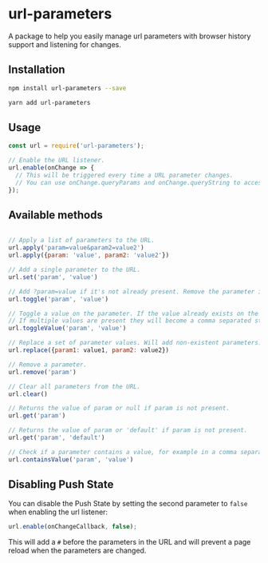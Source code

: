 # url-parameters
A package to help you easily manage url parameters with browser history support and listening for changes.

## Installation
```bash
npm install url-parameters --save

yarn add url-parameters
```

## Usage

```javascript
const url = require('url-parameters');

// Enable the URL listener.
url.enable(onChange => {
  // This will be triggered every time a URL parameter changes.
  // You can use onChange.queryParams and onChange.queryString to access the URL parameters as an object or string.
});
```

## Available methods
```javascript

// Apply a list of parameters to the URL. 
url.apply('param=value&param2=value2')
url.apply({param: 'value', param2: 'value2'})

// Add a single parameter to the URL.
url.set('param', 'value')

// Add ?param=value if it's not already present. Remove the parameter if it is already present.
url.toggle('param', 'value')

// Toggle a value on the parameter. If the value already exists on the parameter it will be removed.
// If multiple values are present they will become a comma separated string.
url.toggleValue('param', 'value')

// Replace a set of parameter values. Will add non-existent parameters.
url.replace({param1: value1, param2: value2})

// Remove a parameter.
url.remove('param')

// Clear all parameters from the URL.
url.clear()

// Returns the value of param or null if param is not present. 
url.get('param')

// Returns the value of param or 'default' if param is not present. 
url.get('param', 'default') 

// Check if a parameter contains a value, for example in a comma separated list of values.
url.containsValue('param', 'value')
```

## Disabling Push State
You can disable the Push State by setting the second parameter to `false` when enabling the url listener:
```javascript
url.enable(onChangeCallback, false);
```
This will add a `#` before the parameters in the URL and will prevent a page reload when the parameters are changed.
